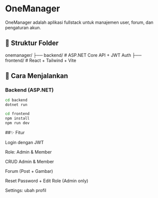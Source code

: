 # OneManager

OneManager adalah aplikasi fullstack untuk manajemen user, forum, dan pengaturan akun.

## 📁 Struktur Folder
onemanager/ 
├── backend/ # ASP.NET Core API + JWT Auth 
├── frontend/ # React + Tailwind + Vite


## 🚀 Cara Menjalankan

### Backend (ASP.NET)
```bash
cd backend
dotnet run

cd frontend
npm install
npm run dev
```

##✨ Fitur

Login dengan JWT

Role: Admin & Member

CRUD Admin & Member

Forum (Post + Gambar)

Reset Password + Edit Role (Admin only)

Settings: ubah profil
